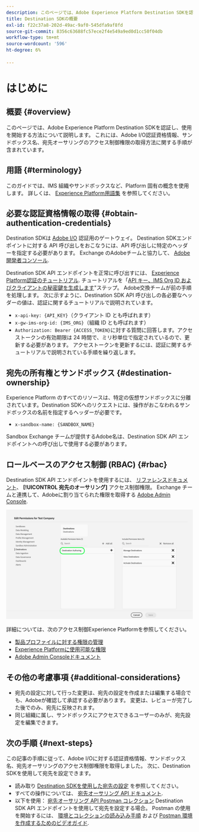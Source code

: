 ```yaml
---
description: このページでは、Adobe Experience Platform Destination SDKを認証し、使用を開始する方法について説明します。 これには、Adobe I/O認証資格情報、サンドボックス名、宛先オーサリングのアクセス制御権限の取得方法に関する手順が含まれています。
title: Destination SDKの概要
exl-id: f22c37a8-202d-49ac-9af0-545dfa9af8fd
source-git-commit: 8356c63688fc57ece2f4e549a9ed0d1cc50f04db
workflow-type: tm+mt
source-wordcount: '596'
ht-degree: 6%

---
```


# はじめに

## 概要 {#overview}

このページでは、Adobe Experience Platform Destination SDKを認証し、使用を開始する方法について説明します。 これには、Adobe I/O認証資格情報、サンドボックス名、宛先オーサリングのアクセス制御権限の取得方法に関する手順が含まれています。

## 用語 {#terminology}

このガイドでは、IMS 組織やサンドボックスなど、Platform 固有の概念を使用します。 詳しくは、 [Experience Platform用語集](https://experienceleague.adobe.com/docs/experience-platform/landing/glossary.html) を参照してください。

## 必要な認証資格情報の取得 {#obtain-authentication-credentials}

Destination SDKは [Adobe I/O](https://www.adobe.io/) 認証用のゲートウェイ。 Destination SDKエンドポイントに対する API 呼び出しをおこなうには、API 呼び出しに特定のヘッダーを指定する必要があります。 Exchange のAdobeチームと協力して、 [Adobe開発者コンソール](http://console.adobe.io/).

Destination SDK API エンドポイントを正常に呼び出すには、 [Experience Platform認証のチュートリアル](https://experienceleague.adobe.com/docs/experience-platform/landing/platform-apis/api-authentication.html?lang=ja). チュートリアルを「[API キー、IMS Org ID およびクライアントの秘密鍵を生成します](https://experienceleague.adobe.com/docs/experience-platform/landing/platform-apis/api-authentication.html#api-ims-secret)&quot;ステップ。 Adobe交換チームが前の手順を処理します。 次に示すように、Destination SDK API 呼び出しの各必要なヘッダーの値は、認証に関するチュートリアルで説明されています。

* `x-api-key: {API_KEY}`（クライアント ID とも呼ばれます）
* `x-gw-ims-org-id: {IMS_ORG}`（組織 ID とも呼ばれます）
* `Authorization: Bearer {ACCESS_TOKEN}`に対する質問に回答します。アクセストークンの有効期限は 24 時間で、ミリ秒単位で指定されているので、更新する必要があります。 アクセストークンを更新するには、認証に関するチュートリアルで説明されている手順を繰り返します。

<!--

### Obtain `Authorization: Bearer {ACCESS_TOKEN}`

To obtain the `{ACCESS_TOKEN}`, you must generate a JWT token and exchange it for the access token. Follow the steps below:

1. Follow the instructions in the [Generate JWT section](https://www.adobe.io/apis/experienceplatform/console/docs.html#!AdobeDocs/adobeio-console/master/credentials.md) in the credentials guide.
2. Follow the instructions in [Step 3: try it](https://www.adobe.io/authentication/auth-methods.html#!AdobeDocs/adobeio-auth/master/AuthenticationOverview/ServiceAccountIntegration.md) in the Service account connection guide.

You now have the required authentication headers `x-api-key: {API_KEY}`, `x-gw-ims-org-id: {IMS_ORG}`, and `Authorization: Bearer {ACCESS_TOKEN}`.

>[!NOTE]
>
>The access token has an expiration time of 24 hours, expressed in milliseconds, so you will have to refresh it. To refresh the access token, repeat the steps outlined in this section.

-->

## 宛先の所有権とサンドボックス {#destination-ownership}

Experience Platform のすべてのリソースは、特定の仮想サンドボックスに分離されています。Destination SDKへのリクエストには、操作がおこなわれるサンドボックスの名前を指定するヘッダーが必要です。

* `x-sandbox-name: {SANDBOX_NAME}`

Sandbox Exchange チームが提供するAdobe名は、Destination SDK API エンドポイントへの呼び出しで使用する必要があります。

## ロールベースのアクセス制御 (RBAC) {#rbac}

Destination SDK API エンドポイントを使用するには、 [リファレンスドキュメント](./configuration-options.md)、 **[!UICONTROL 宛先のオーサリング]** アクセス制御権限。 Exchange チームと連携して、Adobeに割り当てられた権限を取得する [Adobe Admin Console](https://adminconsole.adobe.com/).

![宛先オーサリング権限](./assets/destination-authoring-permission.png)

詳細については、次のアクセス制御Experience Platformを参照してください。

* [製品プロファイルに対する権限の管理](/help/access-control/ui/permissions.md)
* [Experience Platformに使用可能な権限](/help/access-control/home.md#permissions)
* [Adobe Admin Consoleドキュメント](https://helpx.adobe.com/jp/enterprise/using/admin-console.html)

## その他の考慮事項 {#additional-considerations}

* 宛先の設定に対して行った変更は、宛先の設定を作成または編集する場合でも、Adobeが確認して承認する必要があります。 変更は、レビューが完了した後でのみ、宛先に反映されます。
* 同じ組織に属し、サンドボックスにアクセスできるユーザーのみが、宛先設定を編集できます。

## 次の手順 {#next-steps}

この記事の手順に従って、Adobe I/Oに対する認証資格情報、サンドボックス名、宛先オーサリングのアクセス制御権限を取得しました。 次に、Destination SDKを使用して宛先を設定できます。
* 読み取り [Destination SDKを使用した宛先の設定](./configure-destination-instructions.md) を参照してください。
* すべての操作については、 [宛先オーサリング API ドキュメント](https://www.adobe.io/experience-platform-apis/references/destination-authoring/).
* 以下を使用： [宛先オーサリング API Postman コレクション](https://github.com/adobe/experience-platform-postman-samples/blob/master/apis/experience-platform/Destination%20Authoring%20API.postman_collection.json) Destination SDK API エンドポイントを使用して宛先を設定する場合。 Postman の使用を開始するには、 [環境とコレクションの読み込み手順](https://learning.postman.com/docs/getting-started/importing-and-exporting-data/) および [Postman 環境を作成するためのビデオガイド](https://video.tv.adobe.com/v/28832).
